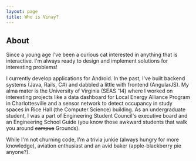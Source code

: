 ```yaml
---
layout: page
title: Who is Vinay?
---
```

## About
Since a young age I've been a curious cat interested in anything that is interactive. I'm always ready to design and implement solutions for interesting problems!

I currently develop applications for Android. In the past, I've built backend systems (Java, Rails, C#) and dabbled a little with frontend (AngularJS). My alma mater is the University of Virginia (SEAS '14) where I worked on interesting projects like a data dashboard for Local Energy Alliance Program in Charlottesville and a sensor network to detect occupancy in study spaces in Rice Hall (the Computer Science) building. As an undergraduate student, I was a part of Engineering Student Council's executive board and an Engineering School Guide (you know those awkward students that walk you around ~~campus~~ Grounds).

While I'm not churning code, I'm a trivia junkie (always hungry for more knowledge), aviation enthusiast and an avid baker (apple-blackberry pie anyone?).

